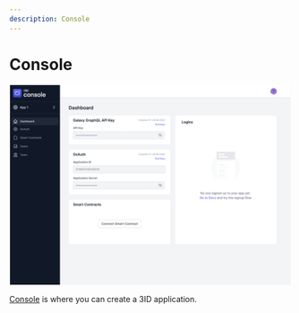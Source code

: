```yaml
---
description: Console
---
```


# Console

![onsole Application Details](../img/console-app-details.png)

[Console](https://passport.threeid.xyz) is where you can create a 3ID application.
